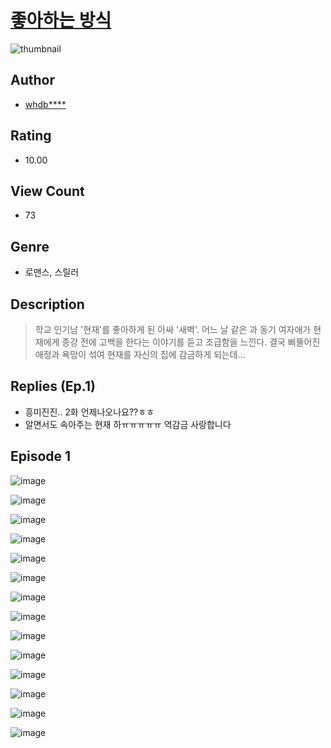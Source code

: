# [좋아하는 방식](https://comic.naver.com/challenge/list?titleId=810771)
![thumbnail](https://image-comic.pstatic.net/user_contents_data/challenge_comic/2023/05/24/367059/upload_7017225265419477345_480x623.jpeg)

## Author
- [whdb****](https://comic.naver.com/artistTitle?id=367059)

## Rating
- 10.00

## View Count
- 73

## Genre
- 로맨스, 스릴러

## Description
> 학교 인기남 '현재'를 좋아하게 된 아싸 '새벽'. 어느 날 같은 과 동기 여자애가 현재에게 종강 전에 고백을 한다는 이야기를 듣고 조급함을 느낀다. 결국 삐뚤어진 애정과 욕망이 섞여 현재를 자신의 집에 감금하게 되는데...

## Replies (Ep.1)
- 흥미진진.. 2화 언제나오나요??ㅎㅎ
- 알면서도 속아주는 현재 하ㅠㅠㅠㅠㅠ 역감금 사랑합니다

## Episode 1
![image](https://image-comic.pstatic.net/user_contents_data/challenge_comic/2023/05/24/367059/upload_3907213943641485669.jpeg)

![image](https://image-comic.pstatic.net/user_contents_data/challenge_comic/2023/05/24/367059/upload_3486456141048853092.jpeg)

![image](https://image-comic.pstatic.net/user_contents_data/challenge_comic/2023/05/24/367059/upload_3905527094380356656.jpeg)

![image](https://image-comic.pstatic.net/user_contents_data/challenge_comic/2023/05/24/367059/upload_3617061419337802082.jpeg)

![image](https://image-comic.pstatic.net/user_contents_data/challenge_comic/2023/05/24/367059/upload_4135259041053161267.jpeg)

![image](https://image-comic.pstatic.net/user_contents_data/challenge_comic/2023/05/24/367059/upload_3703709747404366384.jpeg)

![image](https://image-comic.pstatic.net/user_contents_data/challenge_comic/2023/05/24/367059/upload_7377795797181741110.jpeg)

![image](https://image-comic.pstatic.net/user_contents_data/challenge_comic/2023/05/24/367059/upload_3474076536979862578.jpeg)

![image](https://image-comic.pstatic.net/user_contents_data/challenge_comic/2023/05/24/367059/upload_3834313040626737507.jpeg)

![image](https://image-comic.pstatic.net/user_contents_data/challenge_comic/2023/05/24/367059/upload_7005124049788678712.jpeg)

![image](https://image-comic.pstatic.net/user_contents_data/challenge_comic/2023/05/24/367059/upload_3834023672241480546.jpeg)

![image](https://image-comic.pstatic.net/user_contents_data/challenge_comic/2023/05/24/367059/upload_3978703106492086580.jpeg)

![image](https://image-comic.pstatic.net/user_contents_data/challenge_comic/2023/05/24/367059/upload_7090183561293214006.jpeg)

![image](https://image-comic.pstatic.net/user_contents_data/challenge_comic/2023/05/24/367059/upload_7365134036007990579.jpeg)
